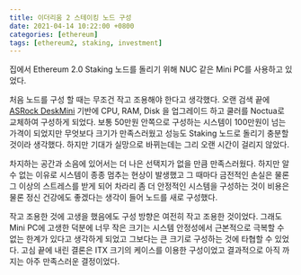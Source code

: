 ```yaml
---
title: 이더리움 2 스테이킹 노드 구성
date: 2021-04-14 10:22:00 +0800
categories: [ethereum]
tags: [ethereum2, staking, investment]
---
```


집에서 Ethereum 2.0 Staking 노드를 돌리기 위해 NUC 같은 Mini PC를 사용하고 있었다. 

처음 노드를 구성 할 때는 무조건 작고 조용해야 한다고 생각했다. 오랜 검색 끝에 [ASRock DeskMini](https://www.asrock.com/nettop/Intel/DeskMini%20310%20Series/index.kr.asp) 기반에 CPU, RAM, Disk 을 업그레이드 하고 쿨러를 Noctua로 교체하여 구성하게 되었다.
보통 50만원 안쪽으로 구성하는 시스템이 100만원이 넘는 가격이 되었지만 무엇보다 크기가 만족스러웠고 성능도 Staking 노드로 돌리기 충분할 것이라 생각했다. 
하지만 기대가 실망으로 바뀌는데는 그리 오랜 시간이 걸리지 않았다.

차지하는 공간과 소음에 있어서는 더 나은 선택지가 없을 만큼 만족스러웠다. 하지만 알 수 없는 이유로 시스템이 종종 멈추는 현상이 발생했고 그 때마다 금전적인 손실은 물론 그 이상의 스트레스를 받게 되어 차라리 좀 더 안정적인 시스템을 구성하는 것이 비용은 물론 정신 건강에도 좋겠다는 생각이 들어 노드를 새로 구성했다.

작고 조용한 것에 고생을 했음에도 구성 방향은 여전히 작고 조용한 것이었다. 그래도 Mini PC에 고생한 덕분에 너무 작은 크기는 시스템 안정성에서 근본적으로 극복할 수 없는 한계가 있다고 생각하게 되었고 그보다는 큰 크기로 구성하는 것에 타협할 수 있었다. 고심 끝에 내린 결론은 ITX 크기의 케이스를 이용한 구성이었고 결과적으로 아직 까지는 아주 만족스러운 결정이었다.
